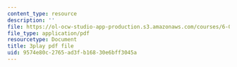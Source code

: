 ```yaml
---
content_type: resource
description: ''
file: https://ol-ocw-studio-app-production.s3.amazonaws.com/courses/6-042j-mathematics-for-computer-science-spring-2015/9574e80c2765ad3fb16830e6bff3045a_jwjDj4GoSV0.pdf
file_type: application/pdf
resourcetype: Document
title: 3play pdf file
uid: 9574e80c-2765-ad3f-b168-30e6bff3045a
---
```

